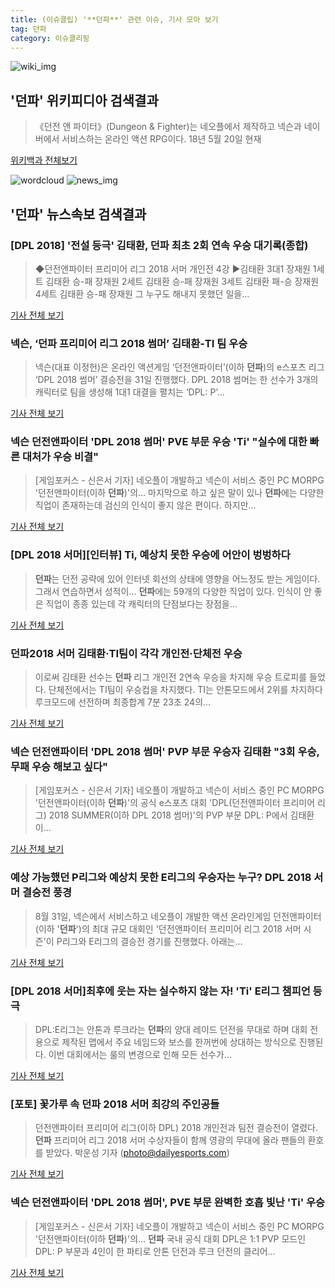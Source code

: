```yaml
---
title: (이슈클립) '**던파**' 관련 이슈, 기사 모아 보기
tag: 던파
category: 이슈클리핑
---
```

![wiki_img](https://user-images.githubusercontent.com/42597476/44503234-41136a80-a6d0-11e8-9071-6fc6418eafe4.png)
## **'**던파**'** 위키피디아 검색결과
>《던전 앤 파이터》(Dungeon & Fighter)는 네오플에서 제작하고 넥슨과 네이버에서 서비스하는 온라인 액션 RPG이다. 18년 5월 20일 현재

<a href="https://ko.wikipedia.org/wiki/던파" target="_blank">위키백과 전체보기</a>

![wordcloud](https://s3.ap-northeast-2.amazonaws.com/lyrics101-wordcloud/2018-09-01-1535751714.png)
![news_img](https://user-images.githubusercontent.com/42597476/44507050-1206f400-a6e4-11e8-8d98-7ffbfebb353f.png)
## **'**던파**'** 뉴스속보 검색결과
### [DPL 2018] '전설 등극' 김태환, **던파** 최초 2회 연속 우승 대기록(종합)

>◆던전앤파이터 프리미어 리그 2018 서머 개인전 4강 ▶김태환 3대1 장재원 1세트 김태환 승-패 장재원 2세트 김태환 승-패 장재원 3세트 김태환 패-승 장재원 4세트 김태환 승-패 장재원 그 누구도 해내지 못했던 일을...

<a href="http://www.dailyesports.com/view.php?ud=201808311855012745b78bb58252_27" target="_blank">기사 전체 보기</a>

### 넥슨, ‘**던파** 프리미어 리그 2018 썸머’ 김태환-TI 팀 우승

>넥슨(대표 이정헌)은 온라인 액션게임 ‘던전앤파이터’(이하 **던파**)의 e스포츠 리그 ‘DPL 2018 썸머’ 결승전을 31일 진행했다. DPL 2018 썸머는 한 선수가 3개의 캐릭터로 팀을 생성해 1대1 대결을 펼치는 ‘DPL: P’...

<a href="http://www.zdnet.co.kr/ArticleView.asp?artice_id=20180831222055" target="_blank">기사 전체 보기</a>

### 넥슨 던전앤파이터 'DPL 2018 썸머' PVE 부문 우승 'Ti' "실수에 대한 빠른 대처가 우승 비결"

>[게임포커스 - 신은서 기자]   네오플이 개발하고 넥슨이 서비스 중인 PC MORPG '던전앤파이터(이하 **던파**)'의... 마지막으로 하고 싶은 말이 있나 **던파**에는 다양한 직업이 존재하는데 검신의 인식이 좋지 않은 편이다. 하지만...

<a href="http://gamefocus.co.kr/detail.php?number=85626" target="_blank">기사 전체 보기</a>

### [DPL 2018 서머][인터뷰] Ti, 예상치 못한 우승에 어안이 벙벙하다

>**던파**는 던전 공략에 있어 인터넷 회선의 상태에 영향을 어느정도 받는 게임이다. 그래서 연습하면서 성적이... **던파**에는 59개의 다양한 직업이 있다. 인식이 안 좋은 직업이 종종 있는데 각 캐릭터의 단점보다는 장점을...

<a href="http://df.gamechosun.co.kr/board/view.php?bid=report&num=3249098" target="_blank">기사 전체 보기</a>

### **던파**2018 서머 김태환·TI팀이 각각 개인전·단체전 우승

>이로써 김태환 선수는 **던파** 리그 개인전 2연속 우승을 차지해 우승 트로피를 들었다. 단체전에서는 TI팀이 우승컵을 차지했다. TI는 안톤모드에서 2위를 차지하다 루크모드에 선전하며 최종합계 7분 23초 24의...

<a href="http://www.nspna.com/news/?mode=view&newsid=303539" target="_blank">기사 전체 보기</a>

### 넥슨 던전앤파이터 'DPL 2018 썸머' PVP 부문 우승자 김태환 "3회 우승, 무패 우승 해보고 싶다"

>[게임포커스 - 신은서 기자]   네오플이 개발하고 넥슨이 서비스 중인 PC MORPG '던전앤파이터(이하 **던파**)'의 공식 e스포츠 대회 'DPL(던전앤파이터 프리미어 리그) 2018 SUMMER(이하 DPL 2018 썸머)'의 PVP 부문 DPL: P에서 김태환이...

<a href="http://gamefocus.co.kr/detail.php?number=85625" target="_blank">기사 전체 보기</a>

### 예상 가능했던 P리그와 예상치 못한 E리그의 우승자는 누구? DPL 2018 서머 결승전 풍경

>8월 31일, 넥슨에서 서비스하고 네오플이 개발한 액션 온라인게임 던전앤파이터(이하 '**던파**')의 최대 규모 대회인 '던전앤파이터 프리미어 리그 2018 서머 시즌'이 P리그와 E리그의 결승전 경기를 진행했다. 아래는...

<a href="http://df.gamechosun.co.kr/board/view.php?bid=report&num=3249107" target="_blank">기사 전체 보기</a>

### [DPL 2018 서머]최후에 웃는 자는 실수하지 않는 자! 'Ti' E리그 챔피언 등극

>DPL:E리그는 안톤과 루크라는 **던파**의 양대 레이드 던전을 무대로 하며 대회 전용으로 제작된 맵에서 주요 네임드와 보스를 한꺼번에 상대하는 방식으로 진행된다. 이번 대회에서는 룰의 변경으로 인해 모든 선수가...

<a href="http://df.gamechosun.co.kr/board/view.php?bid=report&num=3249062" target="_blank">기사 전체 보기</a>

### [포토] 꽃가루 속 **던파** 2018 서머 최강의 주인공들

>던전앤파이터 프리미어 리그(이하 DPL) 2018 개인전과 팀전 결승전이 열렸다. **던파** 프리미어 리그 2018 서머 수상자들이 함께 영광의 무대에 올라 팬들의 환호를 받았다. 박운성 기자 (photo@dailyesports.com)

<a href="http://www.dailyesports.com/view.php?ud=20180831213158487674bcc1e038_27" target="_blank">기사 전체 보기</a>

### 넥슨 던전앤파이터 'DPL 2018 썸머', PVE 부문 완벽한 호흡 빛난 'Ti' 우승

>[게임포커스 - 신은서 기자]   네오플이 개발하고 넥슨이 서비스 중인 PC MORPG '던전앤파이터(이하 **던파**)'의... **던파** 국내 공식 대회 DPL은 1:1 PVP 모드인 DPL: P 부문과 4인이 한 파티로 안톤 던전과 루크 던전의 클리어...

<a href="http://gamefocus.co.kr/detail.php?number=85624" target="_blank">기사 전체 보기</a>


